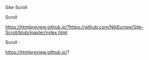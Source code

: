 
Site-Scroll

Scroll 

https://htmlpreview.github.io/?https://github.com/NikEurope/Site-Scroll/blob/master/index.html
 
 
Scroll :

https://htmlpreview.github.io/?

